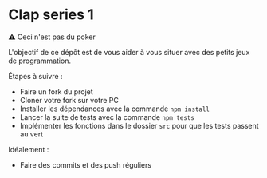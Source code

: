 # Clap series 1

:warning: Ceci n'est pas du poker

L'objectif de ce dépôt est de vous aider à vous situer avec des petits jeux de programmation.

Étapes à suivre :

- Faire un fork du projet
- Cloner votre fork sur votre PC
- Installer les dépendances avec la commande `npm install`
- Lancer la suite de tests avec la commande `npm tests`
- Implémenter les fonctions dans le dossier `src` pour que les tests passent au vert


Idéalement : 
- Faire des commits et des push réguliers


